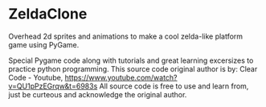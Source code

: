 # ZeldaClone

Overhead 2d sprites and animations to make a cool zelda-like platform game using PyGame.

Special Pygame code along with tutorials and great learning excersizes to practice python programming. 
This source code original author is by: Clear Code - Youtube, https://www.youtube.com/watch?v=QU1pPzEGrqw&t=6983s 
All source code is free to use and learn from, just be curteous and acknowledge the original author. 
